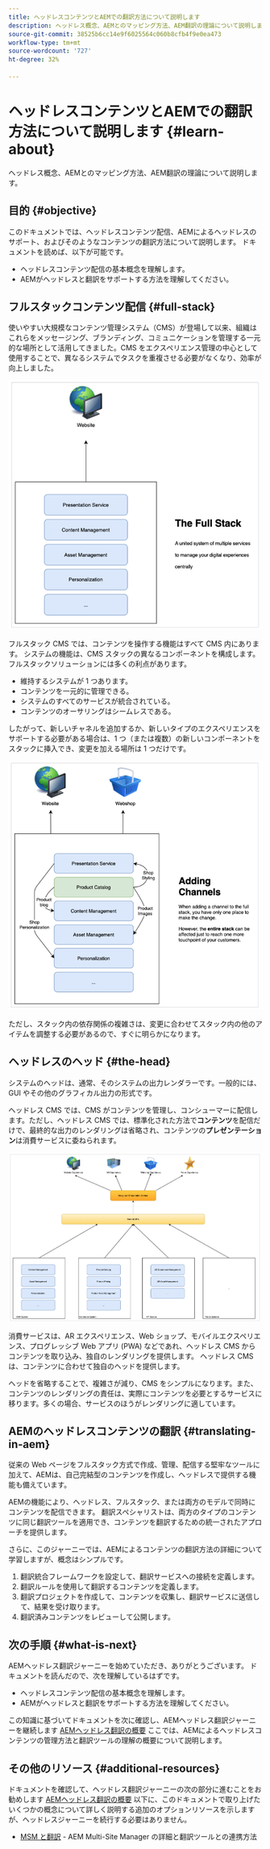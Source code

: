 ```yaml
---
title: ヘッドレスコンテンツとAEMでの翻訳方法について説明します
description: ヘッドレス概念、AEMとのマッピング方法、AEM翻訳の理論について説明します。
source-git-commit: 38525b6cc14e9f6025564c060b8cfb4f9e0ea473
workflow-type: tm+mt
source-wordcount: '727'
ht-degree: 32%

---
```


# ヘッドレスコンテンツとAEMでの翻訳方法について説明します {#learn-about}

ヘッドレス概念、AEMとのマッピング方法、AEM翻訳の理論について説明します。

## 目的 {#objective}

このドキュメントでは、ヘッドレスコンテンツ配信、AEMによるヘッドレスのサポート、およびそのようなコンテンツの翻訳方法について説明します。 ドキュメントを読めば、以下が可能です。

* ヘッドレスコンテンツ配信の基本概念を理解します。
* AEMがヘッドレスと翻訳をサポートする方法を理解してください。

## フルスタックコンテンツ配信 {#full-stack}

使いやすい大規模なコンテンツ管理システム（CMS）が登場して以来、組織はこれらをメッセージング、ブランディング、コミュニケーションを管理する一元的な場所として活用してきました。CMS をエクスペリエンス管理の中心として使用することで、異なるシステムでタスクを重複させる必要がなくなり、効率が向上しました。

![従来のフルスタック CMS](/help/journey-headless/developer/assets/full-stack.png)

フルスタック CMS では、コンテンツを操作する機能はすべて CMS 内にあります。 システムの機能は、CMS スタックの異なるコンポーネントを構成します。フルスタックソリューションには多くの利点があります。

* 維持するシステムが 1 つあります。
* コンテンツを一元的に管理できる。
* システムのすべてのサービスが統合されている。
* コンテンツのオーサリングはシームレスである。

したがって、新しいチャネルを追加するか、新しいタイプのエクスペリエンスをサポートする必要がある場合は、1 つ（または複数）の新しいコンポーネントをスタックに挿入でき、変更を加える場所は 1 つだけです。

![スタックへの新しいチャネルの追加](/help/journey-headless/developer/assets/adding-channel.png)

ただし、スタック内の依存関係の複雑さは、変更に合わせてスタック内の他のアイテムを調整する必要があるので、すぐに明らかになります。

## ヘッドレスのヘッド {#the-head}

システムのヘッドは、通常、そのシステムの出力レンダラーです。一般的には、GUI やその他のグラフィカル出力の形式です。

ヘッドレス CMS では、CMS がコンテンツを管理し、コンシューマーに配信します。ただし、ヘッドレス CMS では、標準化された方法で&#x200B;**コンテンツ**&#x200B;を配信だけで、最終的な出力のレンダリングは省略され、コンテンツの&#x200B;**プレゼンテーション**&#x200B;は消費サービスに委ねられます。

![ヘッドレス CMS](/help/journey-headless/developer/assets/headless-cms.png)

消費サービスは、AR エクスペリエンス、Web ショップ、モバイルエクスペリエンス、プログレッシブ Web アプリ (PWA) などであれ、ヘッドレス CMS からコンテンツを取り込み、独自のレンダリングを提供します。 ヘッドレス CMS は、コンテンツに合わせて独自のヘッドを提供します。

ヘッドを省略することで、複雑さが減り、CMS をシンプルになります。また、コンテンツのレンダリングの責任は、実際にコンテンツを必要とするサービスに移ります。多くの場合、サービスのほうがレンダリングに適しています。

## AEMのヘッドレスコンテンツの翻訳 {#translating-in-aem}

従来の Web ページをフルスタック方式で作成、管理、配信する堅牢なツールに加えて、AEMは、自己完結型のコンテンツを作成し、ヘッドレスで提供する機能も備えています。

AEMの機能により、ヘッドレス、フルスタック、または両方のモデルで同時にコンテンツを配信できます。 翻訳スペシャリストは、両方のタイプのコンテンツに同じ翻訳ツールを適用でき、コンテンツを翻訳するための統一されたアプローチを提供します。

さらに、このジャーニーでは、AEMによるコンテンツの翻訳方法の詳細について学習しますが、概念はシンプルです。

1. 翻訳統合フレームワークを設定して、翻訳サービスへの接続を定義します。
1. 翻訳ルールを使用して翻訳するコンテンツを定義します。
1. 翻訳プロジェクトを作成して、コンテンツを収集し、翻訳サービスに送信して、結果を受け取ります。
1. 翻訳済みコンテンツをレビューして公開します。

## 次の手順 {#what-is-next}

AEMヘッドレス翻訳ジャーニーを始めていただき、ありがとうございます。 ドキュメントを読んだので、次を理解しているはずです。

* ヘッドレスコンテンツ配信の基本概念を理解します。
* AEMがヘッドレスと翻訳をサポートする方法を理解してください。

この知識に基づいてドキュメントを次に確認し、AEMヘッドレス翻訳ジャーニーを継続します [AEMヘッドレス翻訳の概要](getting-started.md) ここでは、AEMによるヘッドレスコンテンツの管理方法と翻訳ツールの理解の概要について説明します。

## その他のリソース {#additional-resources}

ドキュメントを確認して、ヘッドレス翻訳ジャーニーの次の部分に進むことをお勧めします [AEMヘッドレス翻訳の概要](getting-started.md) 以下に、このドキュメントで取り上げたいくつかの概念について詳しく説明する追加のオプションリソースを示しますが、ヘッドレスジャーニーを続行する必要はありません。

* [MSM と翻訳](/help/sites-administering/msm-and-translation.md) - AEM Multi-Site Manager の詳細と翻訳ツールとの連携方法
